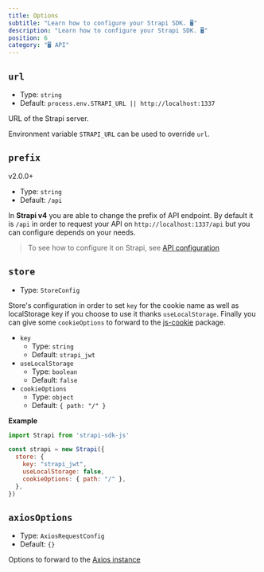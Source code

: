 ```yaml
---
title: Options
subtitle: "Learn how to configure your Strapi SDK. 🖥"
description: "Learn how to configure your Strapi SDK. 🖥"
position: 6
category: "🖥 API"
---
```


## `url`
- Type: `string`
- Default: `process.env.STRAPI_URL || http://localhost:1337`

URL of the Strapi server.

Environment variable `STRAPI_URL` can be used to override `url`.


## `prefix`
<badge>v2.0.0+</badge>
- Type: `string`
- Default: `/api`

In **Strapi v4** you are able to change the prefix of API endpoint. By default it is `/api` in order to request your API on `http://localhost:1337/api` but you can configure depends on your needs.
> To see how to configure it on Strapi, see [API configuration](https://docs.strapi.io/developer-docs/latest/setup-deployment-guides/configurations/optional/api.html#api-configuration)


## `store`
- Type: `StoreConfig`

Store's configuration in order to set `key` for the cookie name as well as localStorage key if you choose to use it thanks `useLocalStorage`. Finally you can give some `cookieOptions` to forward to the [js-cookie](https://github.com/jshttp/cookie#options-1) package.

- `key`
  - Type: `string`
  - Default: `strapi_jwt`
- `useLocalStorage`
  - Type: `boolean`
  - Default: `false`
- `cookieOptions`
  - Type: `object`
  - Default: `{ path: "/" }`

**Example**

```js
import Strapi from 'strapi-sdk-js'

const strapi = new Strapi({
  store: {
    key: "strapi_jwt",
    useLocalStorage: false,
    cookieOptions: { path: "/" },
  },
})
```

## `axiosOptions`
- Type: `AxiosRequestConfig`
- Default: `{}`

Options to forward to the [Axios instance](https://github.com/axios/axios#request-config)